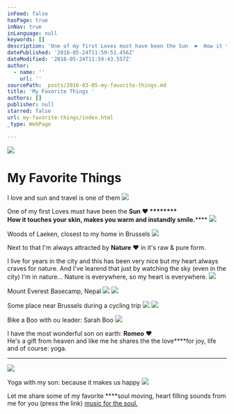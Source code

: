 ```yaml
---
inFeed: false
hasPage: true
inNav: true
inLanguage: null
keywords: []
description: 'One of my first Loves must have been the Sun  ❤  How it touches your skin, makes you warm and instandly smile.'
datePublished: '2016-05-24T11:59:51.456Z'
dateModified: '2016-05-24T11:59:43.557Z'
author:
  - name: ''
    url: ''
sourcePath: _posts/2016-03-05-my-favorite-things.md
title: 'My Favorite Things '
authors: []
publisher: null
starred: false
url: my-favorite-things/index.html
_type: WebPage

---
```

![](https://imgflo.herokuapp.com/graph/vahj1ThiexotieMo/907d9db16ada7fd7509fafcbbcd26fe2/passthrough.jpg?height=600&input=https%3A%2F%2Fthe-grid-user-content.s3-us-west-2.amazonaws.com%2Ffc115842-b2c4-48f0-b015-9df20466f5fd.jpg&width=616)

# My Favorite Things 

I love and sun and travel is one of them ![](https://the-grid-user-content.s3-us-west-2.amazonaws.com/fc115842-b2c4-48f0-b015-9df20466f5fd.jpg)

One of my first Loves must have been the **Sun **❤ ********  
How it touches your skin, makes you warm and instandly smile.********
![](https://imgflo.herokuapp.com/graph/vahj1ThiexotieMo/f96e21b855141963ecc28f131e792b4a/passthrough.jpg?height=563&input=https%3A%2F%2Fthe-grid-user-content.s3-us-west-2.amazonaws.com%2F91b55d28-0e21-4ad9-b3e3-b654dade7a5b.jpg&width=750)

Woods of Laeken, closest to my home in Brussels
![](https://the-grid-user-content.s3-us-west-2.amazonaws.com/91b55d28-0e21-4ad9-b3e3-b654dade7a5b.jpg)

Next to that I'm always attracted by **Nature** ❤ in it's raw & pure form. 

I live for years in the city and this has been very nice but my heart always craves for nature. And I've learend that just by watching the sky (even in the city) I'm in nature... Nature is everywhere, so my heart is everywhere. ![](https://imgflo.herokuapp.com/graph/vahj1ThiexotieMo/2d01a0eb201c345356abd2f4bdfa2a05/passthrough.jpg?height=500&input=https%3A%2F%2Fs3-us-west-2.amazonaws.com%2Fthe-grid-img%2Fp%2F4fffe7d4cdd770f3cf32e0ece1fd3f142314d44f.jpg&width=750)

Mount Everest Basecamp, Nepal
![](https://s3-us-west-2.amazonaws.com/the-grid-img/p/4fffe7d4cdd770f3cf32e0ece1fd3f142314d44f.jpg)
![](https://imgflo.herokuapp.com/graph/vahj1ThiexotieMo/778c190d58fdda54857ebd37c080af3c/passthrough.jpg?height=422&input=https%3A%2F%2Fthe-grid-user-content.s3-us-west-2.amazonaws.com%2Ff863708f-ed91-45af-b186-e995fb253ceb.jpg&width=750)

Some place near Brussels during a cycling trip
![](https://the-grid-user-content.s3-us-west-2.amazonaws.com/f863708f-ed91-45af-b186-e995fb253ceb.jpg)
![](https://imgflo.herokuapp.com/graph/vahj1ThiexotieMo/3bdd0efc995cf789fec6f01191385c8d/passthrough.jpg?height=563&input=https%3A%2F%2Fthe-grid-user-content.s3-us-west-2.amazonaws.com%2F9e723020-4123-48f7-8a85-a5e2b7737a60.jpg&width=750)

Bike a Boo with ou leader: Sarah Boo
![](https://the-grid-user-content.s3-us-west-2.amazonaws.com/9e723020-4123-48f7-8a85-a5e2b7737a60.jpg)

I have the most wonderful son on earth: **Romeo** ❤   
He's a gift from heaven and like me he shares the the love****for joy, life and of course: yoga.

****

![](https://imgflo.herokuapp.com/graph/vahj1ThiexotieMo/fc1ad1d56896cb90c3ce28a6724daa4a/passthrough.jpg?height=580&input=https%3A%2F%2Fthe-grid-user-content.s3-us-west-2.amazonaws.com%2F48ab9e83-9ab4-450b-b699-199cb0839c95.jpg&width=750)

Yoga with my son: because it makes us happy
![](https://the-grid-user-content.s3-us-west-2.amazonaws.com/48ab9e83-9ab4-450b-b699-199cb0839c95.jpg)

Let me share some of my favorite ****soul moving, heart filling sounds from me for you (press the link) [music for the soul.][0]

[][0]

[0]: https://open.spotify.com/user/wendymontellano/playlist/0krajvdfbqw2zPLPBjLPok